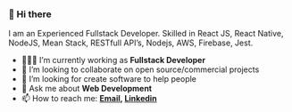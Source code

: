 ### 👋 Hi there 
I am an Experienced Fullstack Developer. Skilled in React JS, React Native, NodeJS, Mean Stack, RESTfull API’s, Nodejs, AWS, Firebase, Jest. 

- 👨🏽‍💻 I’m currently working as **Fullstack Developer**
- 👯 I’m looking to collaborate on open source/commercial projects
- 🤔 I’m looking for create software to help people 
- 💬 Ask me about **Web Development**
- 📫 How to reach me:
  **[<a href="mailto:nicolasalegremz@gmail.com">Email</a>](), [Linkedin](https://www.linkedin.com/in/nicolas-alegre/)**
